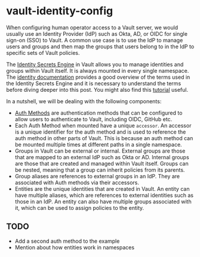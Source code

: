 # vault-identity-config

When configuring human operator access to a Vault server, we would usually use an Identity Provider (IdP)
such as Okta, AD, or OIDC for single sign-on (SSO) to Vault. A common use case is to use the IdP
to manage users and groups and then map the groups that users belong to in the IdP to specific sets
of Vault policies.

The [Identity Secrets Engine](https://developer.hashicorp.com/vault/docs/secrets/identity) in Vault
allows you to manage identities and groups within Vault itself. It is always mounted in every
single namespace. The [identity documentation](https://developer.hashicorp.com/vault/docs/concepts/identity)
provides a good overview of the terms used in the Identity Secrets Engine and it is necessary to understand
the terms before diving deeper into this post. You might also find this
[tutorial](https://developer.hashicorp.com/vault/tutorials/auth-methods/identity) useful.

In a nutshell, we will be dealing with the following components:

- [Auth Methods](https://developer.hashicorp.com/vault/docs/auth) are authentication methods that can be
  configured to allow users to authenticate to Vault, including OIDC, GitHub etc.
- Each Auth Method when mounted have a unique `accessor`. An accessor is a unique identifier for the auth method
  and is used to reference the auth method in other parts of Vault. This is because an auth method can be mounted
  multiple times at different paths in a single namespace.
- Groups in Vault can be external or internal. External groups are those that are mapped to an external IdP such as Okta or AD.
  Internal groups are those that are created and managed within Vault itself. Groups can be nested, meaning that a group can
  inherit policies from its parents.
- Group aliases are references to external groups in an IdP. They are associated with Auth methods via their accessors.
- Entities are the unique identities that are created in Vault. An entity can have multiple aliases, which are references
  to external identities such as those in an IdP. An entity can also have multiple groups associated with it, which can be used
  to assign policies to the entity.


## TODO

- Add a second auth method to the example
- Mention about how entities work in namespaces
